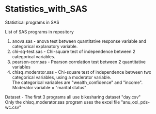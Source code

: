 # Statistics_with_SAS
Statistical programs in SAS

List of SAS programs in repository
  1. anova.sas - anova test between quantitative response variable and categorical explanatory variable.<br />
  2. chi-sq-test.sas - Chi-square test of independence between 2 categorical variables. <br />
  3. pearson-corr.sas - Pearson correlation test between 2 quantitative variables <br />
  4. chisq_moderator.sas - Chi-square test of independence between two categorical variables, using a moderator variable.<br />
          The categorical variables are "wealth_confidence" and "income".
          Moderator variable = "marital status"


Dataset - The first 3 programs all use bikesharing dataset "day.csv" <br />
Only the chisq_moderator.sas program uses the excel file "anu_ool_pds-wc.csv"
